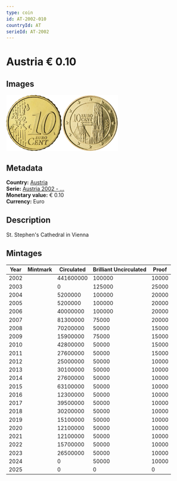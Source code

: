 ```yaml
---
type: coin
id: AT-2002-010
countryId: AT
serieId: AT-2002
---
```


# Austria € 0.10

## Images

<img src="../../../Images/common-2002-010.webp" height="150" alt="Front image"><img src="Images/austria-2002-010.webp" height="150" alt="Back image">

## Metadata

**Country:** [Austria](../index.md)\
**Serie:** [Austria 2002 - ...](index.md)\
**Monetary value:** € 0.10\
**Currency:** Euro

## Description

St. Stephen's Cathedral in Vienna

## Mintages

| Year | Mintmark | Circulated | Brilliant Uncirculated | Proof |
| ---- | -------- | ---------- | ---------------------- | ----- |
| 2002 |          | 441600000  | 100000                 | 10000 |
| 2003 |          | 0          | 125000                 | 25000 |
| 2004 |          | 5200000    | 100000                 | 20000 |
| 2005 |          | 5200000    | 100000                 | 20000 |
| 2006 |          | 40000000   | 100000                 | 20000 |
| 2007 |          | 81300000   | 75000                  | 20000 |
| 2008 |          | 70200000   | 50000                  | 15000 |
| 2009 |          | 15900000   | 75000                  | 15000 |
| 2010 |          | 42800000   | 50000                  | 15000 |
| 2011 |          | 27600000   | 50000                  | 15000 |
| 2012 |          | 25000000   | 50000                  | 10000 |
| 2013 |          | 30100000   | 50000                  | 10000 |
| 2014 |          | 27600000   | 50000                  | 10000 |
| 2015 |          | 63100000   | 50000                  | 10000 |
| 2016 |          | 12300000   | 50000                  | 10000 |
| 2017 |          | 39500000   | 50000                  | 10000 |
| 2018 |          | 30200000   | 50000                  | 10000 |
| 2019 |          | 15100000   | 50000                  | 10000 |
| 2020 |          | 12100000   | 50000                  | 10000 |
| 2021 |          | 12100000   | 50000                  | 10000 |
| 2022 |          | 15700000   | 50000                  | 10000 |
| 2023 |          | 26500000   | 50000                  | 10000 |
| 2024 |          | 0          | 50000                  | 10000 |
| 2025 |          | 0          | 0                      | 0     |
